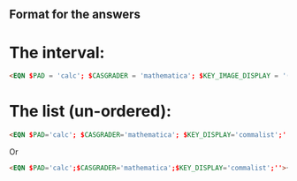 ## Format for the answers

# The interval:

```html
<EQN $PAD = 'calc'; $CASGRADER = 'mathematica'; $KEY_IMAGE_DISPLAY = '(-\infty, 0]'; ''>WAInterval["(", -Infinity, 0, "]"] {tab} optInterval = {SIMPLIFY -> False, TOLERANCE -> "0", ENDPOINTS -> True}; <g:optInterval>
```


# The list (un-ordered):

```html
<EQN $PAD='calc'; $CASGRADER='mathematica'; $KEY_DISPLAY='commalist';''>{Exp[1/<EQN $a>]} {tab} GradeList[Hold[key], Hold[{response}], FORM->unordered]
```

Or

```html
<EQN $PAD='calc';$CASGRADER='mathematica';$KEY_DISPLAY='commalist';''>{<EQN $a>, <EQN $b>} {tab} GradeList[Hold[key], Hold[{response}], CONTENTS -> number, FORM -> unordered] && Length[key] == Length[{response}]
```
